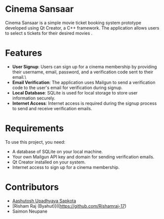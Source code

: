 
#  Cinema Sansaar
 
Cinema Sansaar is a simple movie ticket booking system prototype developed using Qt Creator, a C++ framework. The application allows users to  select s tickets for their desired movies .

# Features
- **User Signup**: Users can sign up for a cinema membership by providing their username, email, password, and a verification code sent to their email.\
- **Email Verification**: The application uses Mailgun to send a verification code to the user's email for verification during signup.
- **Local Database**: SQLite is used for local storage to store user information securely.
- **Internet Access**: Internet access is required during the signup process to send and receive verification emails.

# Requirements
To use this project, you need:

- A database of SQLite on your local machine.
- Your own Mailgun API key and domain for sending verification emails.
- Qt Creator installed on your system.
- Internet access to sign up for a cinema membership.


# Contributors
- [Aashutosh Upadhyaya Sapkota](https://github.com/ASU-N)
- [Risham Raj (Byahut)]((https://github.com/Rishamraj-17)
- Saimon Neupane 

